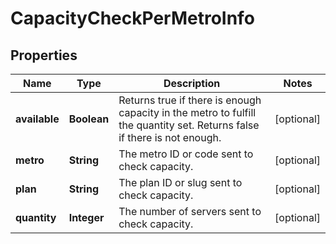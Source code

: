 

# CapacityCheckPerMetroInfo


## Properties

| Name | Type | Description | Notes |
|------------ | ------------- | ------------- | -------------|
|**available** | **Boolean** | Returns true if there is enough capacity in the metro to fulfill the quantity set. Returns false if there is not enough. |  [optional] |
|**metro** | **String** | The metro ID or code sent to check capacity. |  [optional] |
|**plan** | **String** | The plan ID or slug sent to check capacity. |  [optional] |
|**quantity** | **Integer** | The number of servers sent to check capacity. |  [optional] |



